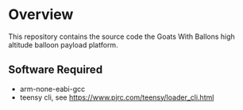 # Overview

This repository contains the source code the Goats With Ballons high altitude balloon payload platform.

## Software Required

* arm-none-eabi-gcc 
* teensy cli, see https://www.pjrc.com/teensy/loader_cli.html


